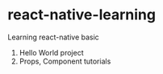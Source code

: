 # react-native-learning
Learning react-native basic

 1. Hello World project
 2. Props, Component tutorials
